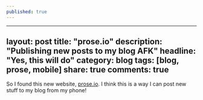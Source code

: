 ```yaml
---
published: true
---
```


---
layout: post
title: "prose.io"
description: "Publishing new posts to my blog AFK"
headline: "Yes, this will do"
category: blog
tags: [blog, prose, mobile]
share: true
comments: true
---
So I found this new website, [prose.io](http://prose.io).  I think this is a way I can post new stuff to my blog from my phone!